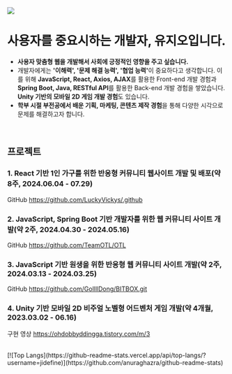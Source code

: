 <img src="https://capsule-render.vercel.app/api?type=waving&color=#ADE493&height=150&section=header" /> 

# 사용자를 중요시하는 개발자, 유지오입니다.
- <b>사용자 맞춤형 웹을 개발해서 사회에 긍정적인 영향을 주고 싶습니다.</b> 
- 개발자에게는 <b>'이해력', '문제 해결 능력', '협업 능력'</b>이 중요하다고 생각합니다. 이를 위해 <b>JavaScript, React, Axios, AJAX</b>를 활용한 Front-end 개발 경험과 <b>Spring Boot, Java, RESTful API</b>를 활용한 Back-end 개발 경험을 쌓았습니다. <b>Unity 기반의 모바일 2D 게임 개발 경험</b>도 있습니다.
- <b>학부 시절 부전공에서 배운 기획, 마케팅, 콘텐츠 제작 경험</b>을 통해 다양한 시각으로 문제를 해결하고자 합니다.
<br>

## 프로젝트 
### 1. React 기반 1인 가구를 위한 반응형 커뮤니티 웹사이트 개발 및 배포(약 8주, 2024.06.04 - 07.29)
GitHub
https://github.com/LuckyVickys/.github
### 2. JavaScript, Spring Boot 기반 개발자를 위한 웹 커뮤니티 사이트 개발(약 2주,  2024.04.30 - 2024.05.16) 
GitHub
https://github.com/TeamOTL/OTL
### 3. JavaScript 기반 원생을 위한 반응형 웹 커뮤니티 사이트 개발(약 2주, 2024.03.13 - 2024.03.25)
GitHub
https://github.com/GollllDong/BITBOX.git
### 4. Unity 기반 모바일 2D 비주얼 노벨형 어드벤처 게임 개발(약 4개월, 2023.03.02 - 06.16)
구현 영상
https://ohdobbyddingga.tistory.com/m/3

<br>
[![Top Langs](https://github-readme-stats.vercel.app/api/top-langs/?username=jidefine)](https://github.com/anuraghazra/github-readme-stats)

<!---
- 👋 Hi, I’m @jidefine
- 👀 I’m interested in ...
- 🌱 I’m currently learning ...
- 💞️ I’m looking to collaborate on ...
- 📫 How to reach me ...
- 😄 Pronouns: ...
- ⚡ Fun fact: ...

jidefine/jidefine is a ✨ special ✨ repository because its `README.md` (this file) appears on your GitHub profile.
You can click the Preview link to take a look at your changes.
--->
